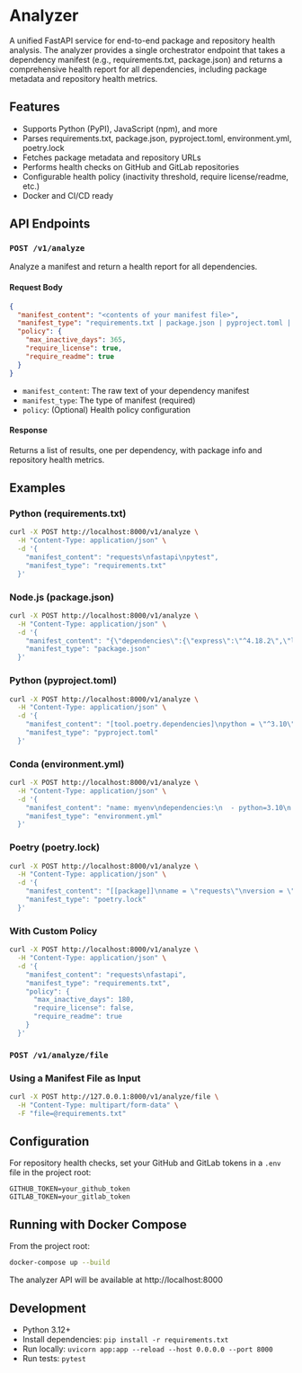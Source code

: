 # Analyzer

A unified FastAPI service for end-to-end package and repository health analysis. The analyzer provides a single orchestrator endpoint that takes a dependency manifest (e.g., requirements.txt, package.json) and returns a comprehensive health report for all dependencies, including package metadata and repository health metrics.

## Features
- Supports Python (PyPI), JavaScript (npm), and more
- Parses requirements.txt, package.json, pyproject.toml, environment.yml, poetry.lock
- Fetches package metadata and repository URLs
- Performs health checks on GitHub and GitLab repositories
- Configurable health policy (inactivity threshold, require license/readme, etc.)
- Docker and CI/CD ready

## API Endpoints

### `POST /v1/analyze`

Analyze a manifest and return a health report for all dependencies.

#### Request Body
```json
{
  "manifest_content": "<contents of your manifest file>",
  "manifest_type": "requirements.txt | package.json | pyproject.toml | environment.yml | poetry.lock",
  "policy": {
    "max_inactive_days": 365,
    "require_license": true,
    "require_readme": true
  }
}
```
- `manifest_content`: The raw text of your dependency manifest
- `manifest_type`: The type of manifest (required)
- `policy`: (Optional) Health policy configuration

#### Response
Returns a list of results, one per dependency, with package info and repository health metrics.

## Examples

### Python (requirements.txt)
```bash
curl -X POST http://localhost:8000/v1/analyze \
  -H "Content-Type: application/json" \
  -d '{
    "manifest_content": "requests\nfastapi\npytest",
    "manifest_type": "requirements.txt"
  }'
```

### Node.js (package.json)
```bash
curl -X POST http://localhost:8000/v1/analyze \
  -H "Content-Type: application/json" \
  -d '{
    "manifest_content": "{\"dependencies\":{\"express\":\"^4.18.2\",\"lodash\":\"^4.17.21\"}}",
    "manifest_type": "package.json"
  }'
```

### Python (pyproject.toml)
```bash
curl -X POST http://localhost:8000/v1/analyze \
  -H "Content-Type: application/json" \
  -d '{
    "manifest_content": "[tool.poetry.dependencies]\npython = \"^3.10\"\nrequests = \"^2.28.1\"",
    "manifest_type": "pyproject.toml"
  }'
```

### Conda (environment.yml)
```bash
curl -X POST http://localhost:8000/v1/analyze \
  -H "Content-Type: application/json" \
  -d '{
    "manifest_content": "name: myenv\ndependencies:\n  - python=3.10\n  - numpy\n  - pandas",
    "manifest_type": "environment.yml"
  }'
```

### Poetry (poetry.lock)
```bash
curl -X POST http://localhost:8000/v1/analyze \
  -H "Content-Type: application/json" \
  -d '{
    "manifest_content": "[[package]]\nname = \"requests\"\nversion = \"2.28.1\"",
    "manifest_type": "poetry.lock"
  }'
```

### With Custom Policy
```bash
curl -X POST http://localhost:8000/v1/analyze \
  -H "Content-Type: application/json" \
  -d '{
    "manifest_content": "requests\nfastapi",
    "manifest_type": "requirements.txt",
    "policy": {
      "max_inactive_days": 180,
      "require_license": false,
      "require_readme": true
    }
  }'
```

### `POST /v1/analyze/file`

### Using a Manifest File as Input
```bash
curl -X POST http://127.0.0.1:8000/v1/analyze/file \
  -H "Content-Type: multipart/form-data" \
  -F "file=@requirements.txt"
```

## Configuration

For repository health checks, set your GitHub and GitLab tokens in a `.env` file in the project root:
```
GITHUB_TOKEN=your_github_token
GITLAB_TOKEN=your_gitlab_token
```

## Running with Docker Compose

From the project root:
```bash
docker-compose up --build
```
The analyzer API will be available at http://localhost:8000

## Development
- Python 3.12+
- Install dependencies: `pip install -r requirements.txt`
- Run locally: `uvicorn app:app --reload --host 0.0.0.0 --port 8000`
- Run tests: `pytest`